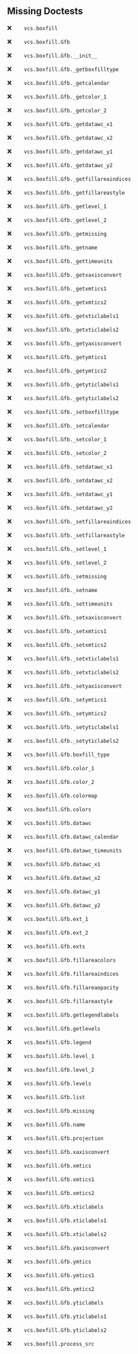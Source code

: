 Missing Doctests
----------------
:x:```    vcs.boxfill```

:x:```    vcs.boxfill.Gfb```

:x:```    vcs.boxfill.Gfb.__init__```

:x:```    vcs.boxfill.Gfb._getboxfilltype```

:x:```    vcs.boxfill.Gfb._getcalendar```

:x:```    vcs.boxfill.Gfb._getcolor_1```

:x:```    vcs.boxfill.Gfb._getcolor_2```

:x:```    vcs.boxfill.Gfb._getdatawc_x1```

:x:```    vcs.boxfill.Gfb._getdatawc_x2```

:x:```    vcs.boxfill.Gfb._getdatawc_y1```

:x:```    vcs.boxfill.Gfb._getdatawc_y2```

:x:```    vcs.boxfill.Gfb._getfillareaindices```

:x:```    vcs.boxfill.Gfb._getfillareastyle```

:x:```    vcs.boxfill.Gfb._getlevel_1```

:x:```    vcs.boxfill.Gfb._getlevel_2```

:x:```    vcs.boxfill.Gfb._getmissing```

:x:```    vcs.boxfill.Gfb._getname```

:x:```    vcs.boxfill.Gfb._gettimeunits```

:x:```    vcs.boxfill.Gfb._getxaxisconvert```

:x:```    vcs.boxfill.Gfb._getxmtics1```

:x:```    vcs.boxfill.Gfb._getxmtics2```

:x:```    vcs.boxfill.Gfb._getxticlabels1```

:x:```    vcs.boxfill.Gfb._getxticlabels2```

:x:```    vcs.boxfill.Gfb._getyaxisconvert```

:x:```    vcs.boxfill.Gfb._getymtics1```

:x:```    vcs.boxfill.Gfb._getymtics2```

:x:```    vcs.boxfill.Gfb._getyticlabels1```

:x:```    vcs.boxfill.Gfb._getyticlabels2```

:x:```    vcs.boxfill.Gfb._setboxfilltype```

:x:```    vcs.boxfill.Gfb._setcalendar```

:x:```    vcs.boxfill.Gfb._setcolor_1```

:x:```    vcs.boxfill.Gfb._setcolor_2```

:x:```    vcs.boxfill.Gfb._setdatawc_x1```

:x:```    vcs.boxfill.Gfb._setdatawc_x2```

:x:```    vcs.boxfill.Gfb._setdatawc_y1```

:x:```    vcs.boxfill.Gfb._setdatawc_y2```

:x:```    vcs.boxfill.Gfb._setfillareaindices```

:x:```    vcs.boxfill.Gfb._setfillareastyle```

:x:```    vcs.boxfill.Gfb._setlevel_1```

:x:```    vcs.boxfill.Gfb._setlevel_2```

:x:```    vcs.boxfill.Gfb._setmissing```

:x:```    vcs.boxfill.Gfb._setname```

:x:```    vcs.boxfill.Gfb._settimeunits```

:x:```    vcs.boxfill.Gfb._setxaxisconvert```

:x:```    vcs.boxfill.Gfb._setxmtics1```

:x:```    vcs.boxfill.Gfb._setxmtics2```

:x:```    vcs.boxfill.Gfb._setxticlabels1```

:x:```    vcs.boxfill.Gfb._setxticlabels2```

:x:```    vcs.boxfill.Gfb._setyaxisconvert```

:x:```    vcs.boxfill.Gfb._setymtics1```

:x:```    vcs.boxfill.Gfb._setymtics2```

:x:```    vcs.boxfill.Gfb._setyticlabels1```

:x:```    vcs.boxfill.Gfb._setyticlabels2```

:x:```    vcs.boxfill.Gfb.boxfill_type```

:x:```    vcs.boxfill.Gfb.color_1```

:x:```    vcs.boxfill.Gfb.color_2```

:x:```    vcs.boxfill.Gfb.colormap```

:x:```    vcs.boxfill.Gfb.colors```

:x:```    vcs.boxfill.Gfb.datawc```

:x:```    vcs.boxfill.Gfb.datawc_calendar```

:x:```    vcs.boxfill.Gfb.datawc_timeunits```

:x:```    vcs.boxfill.Gfb.datawc_x1```

:x:```    vcs.boxfill.Gfb.datawc_x2```

:x:```    vcs.boxfill.Gfb.datawc_y1```

:x:```    vcs.boxfill.Gfb.datawc_y2```

:x:```    vcs.boxfill.Gfb.ext_1```

:x:```    vcs.boxfill.Gfb.ext_2```

:x:```    vcs.boxfill.Gfb.exts```

:x:```    vcs.boxfill.Gfb.fillareacolors```

:x:```    vcs.boxfill.Gfb.fillareaindices```

:x:```    vcs.boxfill.Gfb.fillareaopacity```

:x:```    vcs.boxfill.Gfb.fillareastyle```

:x:```    vcs.boxfill.Gfb.getlegendlabels```

:x:```    vcs.boxfill.Gfb.getlevels```

:x:```    vcs.boxfill.Gfb.legend```

:x:```    vcs.boxfill.Gfb.level_1```

:x:```    vcs.boxfill.Gfb.level_2```

:x:```    vcs.boxfill.Gfb.levels```

:x:```    vcs.boxfill.Gfb.list```

:x:```    vcs.boxfill.Gfb.missing```

:x:```    vcs.boxfill.Gfb.name```

:x:```    vcs.boxfill.Gfb.projection```

:x:```    vcs.boxfill.Gfb.xaxisconvert```

:x:```    vcs.boxfill.Gfb.xmtics```

:x:```    vcs.boxfill.Gfb.xmtics1```

:x:```    vcs.boxfill.Gfb.xmtics2```

:x:```    vcs.boxfill.Gfb.xticlabels```

:x:```    vcs.boxfill.Gfb.xticlabels1```

:x:```    vcs.boxfill.Gfb.xticlabels2```

:x:```    vcs.boxfill.Gfb.yaxisconvert```

:x:```    vcs.boxfill.Gfb.ymtics```

:x:```    vcs.boxfill.Gfb.ymtics1```

:x:```    vcs.boxfill.Gfb.ymtics2```

:x:```    vcs.boxfill.Gfb.yticlabels```

:x:```    vcs.boxfill.Gfb.yticlabels1```

:x:```    vcs.boxfill.Gfb.yticlabels2```

:x:```    vcs.boxfill.process_src```

